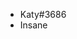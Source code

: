 - Katy#3686
- Insane
<!---
ktawsm/ktawsm is a ✨ special ✨ repository because its `README.md` (this file) appears on your GitHub profile.
You can click the Preview link to take a look at your changes.
--->
